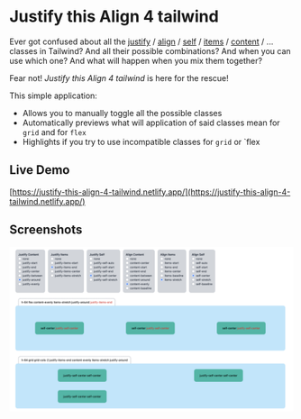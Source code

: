 # Justify this Align 4 tailwind

Ever got confused about all the [justify](https://tailwindcss.com/docs/justify-content) / [align](https://tailwindcss.com/docs/align-content) / [self](https://tailwindcss.com/docs/align-self) / [items](https://tailwindcss.com/docs/justify-items) / [content](https://tailwindcss.com/docs/align-content) / ... classes in Tailwind? And all their possible combinations? And when you can use which one? And what will happen when you mix them together?

Fear not! *Justify this Align 4 tailwind* is here for the rescue!

This simple application:

- Allows you to manually toggle all the possible classes
- Automatically previews what will application of said classes mean for `grid` and for `flex`
- Highlights if you try to use incompatible classes for `grid` or `flex

## Live Demo

[https://justify-this-align-4-tailwind.netlify.app/](https://justify-this-align-4-tailwind.netlify.app/)

## Screenshots

![Application main screen preview](docs/screenshot.png)
